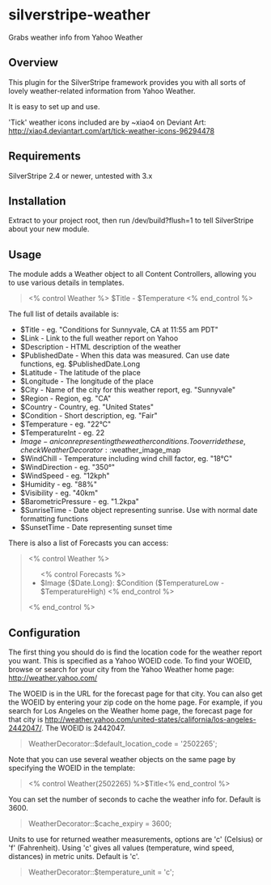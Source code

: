 silverstripe-weather
====================

Grabs weather info from Yahoo Weather

## Overview

This plugin for the SilverStripe framework provides you with all sorts of lovely 
weather-related information from Yahoo Weather.

It is easy to set up and use.

'Tick' weather icons included are by ~xiao4 on Deviant Art:
http://xiao4.deviantart.com/art/tick-weather-icons-96294478

## Requirements

SilverStripe 2.4 or newer, untested with 3.x


## Installation

Extract to your project root, then run /dev/build?flush=1 to tell SilverStripe about your new module.

## Usage

The module adds a Weather object to all Content Controllers, allowing you to use various details in templates.

> <% control Weather %>
> $Title - $Temperature
> <% end_control %>

The full list of details available is:

 * $Title - eg. "Conditions for Sunnyvale, CA at 11:55 am PDT"
 * $Link - Link to the full weather report on Yahoo
 * $Description - HTML description of the weather
 * $PublishedDate - When this data was measured. Can use date functions, eg. $PublishedDate.Long
 * $Latitude - The latitude of the place
 * $Longitude - The longitude of the place
 * $City - Name of the city for this weather report, eg. "Sunnyvale"
 * $Region - Region, eg. "CA"
 * $Country - Country, eg. "United States"
 * $Condition - Short description, eg. "Fair"
 * $Temperature - eg. "22°C"
 * $TemperatureInt - eg. 22
 * $Image - an icon representing the weather conditions.  To override these, check WeatherDecorator::$weather_image_map
 * $WindChill - Temperature including wind chill factor, eg. "18°C"
 * $WindDirection  - eg. "350°"
 * $WindSpeed - eg. "12kph"
 * $Humidity - eg. "88%"
 * $Visibility - eg. "40km"
 * $BarometricPressure - eg. "1.2kpa"
 * $SunriseTime - Date object representing sunrise. Use with normal date formatting functions
 * $SunsetTime - Date representing sunset time

There is also a list of Forecasts you can access:

> <% control Weather %>
> <ul>
> <% control Forecasts %>
> 	<li>$Image {$Date.Long}: $Condition ($TemperatureLow - $TemperatureHigh)
> <% end_control %>
> </ul>
> <% end_control %>

## Configuration

The first thing you should do is find the location code for the weather report you want. This is specified as a Yahoo WOEID code.  To find your WOEID, browse or search for your city from the Yahoo Weather home page:
http://weather.yahoo.com/

The WOEID is in the URL for the forecast page for that city. You can also get the WOEID by entering your zip code on the home page. For example, if you search for Los Angeles on the Weather home page, the forecast page for that city is http://weather.yahoo.com/united-states/california/los-angeles-2442047/. The WOEID is 2442047.

> WeatherDecorator::$default_location_code = '2502265';

Note that you can use several weather objects on the same page by specifying the WOEID in the template:

> <% control Weather(2502265) %>$Title<% end_control %>

You can set the number of seconds to cache the weather info for. Default is 3600.

> WeatherDecorator::$cache_expiry = 3600;

Units to use for returned weather measurements, options are 'c' (Celsius) or 'f' (Fahrenheit).  Using 'c' gives all values (temperature, wind speed, distances) in metric units.
Default is 'c'.

> WeatherDecorator::$temperature_unit = 'c';

